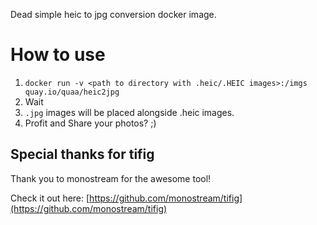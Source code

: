 Dead simple heic to jpg conversion docker image.

# How to use
1. `docker run -v <path to directory with .heic/.HEIC images>:/imgs quay.io/quaa/heic2jpg`
2. Wait
3. `.jpg` images will be placed alongside .heic images.
4. Profit and Share your photos? ;)

## Special thanks for tifig
Thank you to monostream for the awesome tool!

Check it out here: [https://github.com/monostream/tifig](https://github.com/monostream/tifig)
